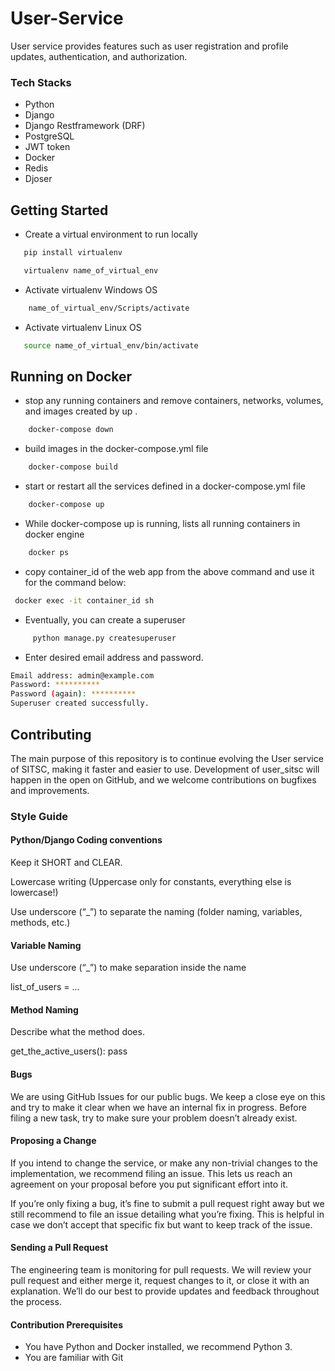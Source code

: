 # User-Service
User service provides features such as user registration and profile updates, authentication, and authorization.

### Tech Stacks

- Python
- Django
- Django Restframework (DRF)
- PostgreSQL
- JWT token
- Docker
- Redis 
- Djoser

## Getting Started

- Create a virtual environment to run locally

```bash
   pip install virtualenv
```

```bash
   virtualenv name_of_virtual_env
```

- Activate virtualenv
Windows OS

```bash
    name_of_virtual_env/Scripts/activate
```

- Activate virtualenv
Linux OS

```bash
   source name_of_virtual_env/bin/activate
```


## Running on Docker
- stop any running containers and remove containers, networks, volumes, and images created by up .
```bash
    docker-compose down
```

- build images in the docker-compose.yml file
```bash
    docker-compose build
```

- start or restart all the services defined in a docker-compose.yml file
```bash
    docker-compose up
```

- While docker-compose up is running, lists all running containers in docker engine
```bash
    docker ps
```

- copy container_id of the web app from the above command and use it for the command below:
```bash
 docker exec -it container_id sh
```

- Eventually, you can create a superuser
```bash
     python manage.py createsuperuser
```

- Enter desired email address and password.

```bash
Email address: admin@example.com
Password: **********
Password (again): **********
Superuser created successfully.
```

## <a name='contributing'></a> Contributing

The main purpose of this repository is to continue evolving the User service of SITSC, making it faster and easier to use. Development of user_sitsc will happen in the open on GitHub, and we welcome contributions on bugfixes and improvements.

### Style Guide

#### Python/Django Coding conventions
Keep it SHORT and CLEAR.

Lowercase writing (Uppercase only for constants, everything else is lowercase!)

Use underscore (“_”) to separate the naming (folder naming, variables, methods, etc.)


#### Variable Naming
 
Use underscore (“_”) to make separation inside the name

list_of_users = ...

#### Method Naming
 

Describe what the method does.

get_the_active_users(): pass


#### Bugs

We are using GitHub Issues for our public bugs. We keep a close eye on this and try to make it clear when we have an internal fix in progress. Before filing a new task, try to make sure your problem doesn’t already exist.

#### Proposing a Change

If you intend to change the service, or make any non-trivial changes to the implementation, we recommend filing an issue. This lets us reach an agreement on your proposal before you put significant effort into it.

If you’re only fixing a bug, it’s fine to submit a pull request right away but we still recommend to file an issue detailing what you’re fixing. This is helpful in case we don’t accept that specific fix but want to keep track of the issue.

#### Sending a Pull Request

The engineering team is monitoring for pull requests. We will review your pull request and either merge it, request changes to it, or close it with an explanation. We’ll do our best to provide updates and feedback throughout the process.


#### Contribution Prerequisites

- You have Python and Docker installed, we recommend Python 3.
- You are familiar with Git


